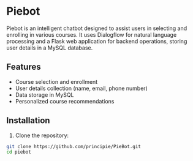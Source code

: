 # Piebot

Piebot is an intelligent chatbot designed to assist users in selecting and enrolling in various courses. It uses Dialogflow for natural language processing and a Flask web application for backend operations, storing user details in a MySQL database.

## Features

- Course selection and enrollment
- User details collection (name, email, phone number)
- Data storage in MySQL
- Personalized course recommendations

## Installation

1. Clone the repository:

```bash
git clone https://github.com/principie/PieBot.git
cd piebot
